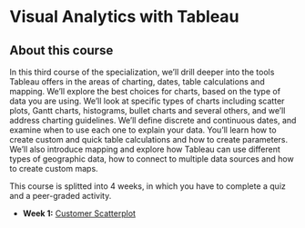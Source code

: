 # Visual Analytics with Tableau

## About this course

In this third course of the specialization, we’ll drill deeper into the tools Tableau offers in the areas of charting, dates, table calculations and mapping. We’ll explore the best choices for charts, based on the type of data you are using. We’ll look at specific types of charts including scatter plots, Gantt charts, histograms, bullet charts and several others, and we’ll address charting guidelines. We’ll define discrete and continuous dates, and examine when to use each one to explain your data. You’ll learn how to create custom and quick table calculations and how to create parameters. We’ll also introduce mapping and explore how Tableau can use different types of geographic data, how to connect to multiple data sources and how to create custom maps.

This course is splitted into 4 weeks, in which you have to complete a quiz and a peer-graded activity.
* **Week 1:** [Customer Scatterplot](./PeerGraded_Activities/Week1/W1_PeerGraded-Assignment_Customer-ScatterPlot.md)
